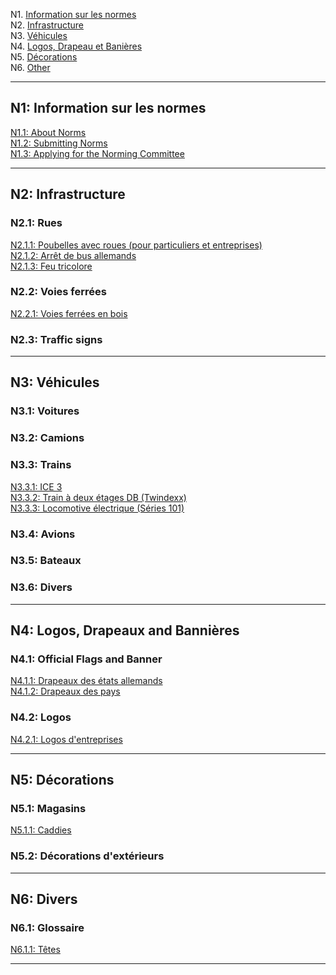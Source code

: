 
N1. [Information sur les normes](#n1-information-sur-les-normes) <br/>
N2. [Infrastructure](#n2-infrastructure) <br/>
N3. [Véhicules](#n3-véhicules) <br/>
N4. [Logos, Drapeau et Banières](#n4-logos-drapeaux-et-banières) <br/>
N5. [Décorations](#n5-décorations) <br/>
N6. [Other](#n6-other)

***

## N1: Information sur les normes

[N1.1: About Norms](/BTFR/FR/N1/1) <br/>
[N1.2: Submitting Norms](/BTFR/FR/N1/2) <br/>
[N1.3: Applying for the Norming Committee](/BTFR/FR/N1/3)

***

## N2: Infrastructure
### N2.1: Rues
[N2.1.1: Poubelles avec roues (pour particuliers et entreprises)](/BTFR/FR/N2/1/1) <br/>
[N2.1.2: Arrêt de bus allemands](/BTFR/FR/N2/1/2) <br/>
[N2.1.3: Feu tricolore](/BTFR/FR/N2/1/3)
### N2.2: Voies ferrées
[N2.2.1: Voies ferrées en bois](/BTFR/FR/N2/2/1)
### N2.3: Traffic signs

***

## N3: Véhicules
### N3.1: Voitures
### N3.2: Camions
### N3.3: Trains
[N3.3.1: ICE 3](/BTFR/FR/N3/3/1) <br/>
[N3.3.2: Train à deux étages DB (Twindexx)](/BTFR/FR/N3/3/2) <br/>
[N3.3.3: Locomotive électrique (Séries 101)](/BTFR/FR/N3/3/3)
### N3.4: Avions
### N3.5: Bateaux
### N3.6: Divers

***

## N4: Logos, Drapeaux and Bannières
### N4.1: Official Flags and Banner
[N4.1.1: Drapeaux des états allemands](/BTFR/FR/N4/1/1) <br/>
[N4.1.2: Drapeaux des pays](/BTFR/FR/N4/1/2) <br/>
### N4.2: Logos
[N4.2.1: Logos d'entreprises](/BTFR/FR/N4/2/1)

***

## N5: Décorations
### N5.1: Magasins
[N5.1.1: Caddies](/BTFR/FR/N5/1/1)
### N5.2: Décorations d'extérieurs

***

## N6: Divers
### N6.1: Glossaire
[N6.1.1: Têtes](/BTFR/FR/N6/1/1)

***
